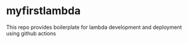 # myfirstlambda
This repo provides boilerplate for lambda development and deployment using github actions
